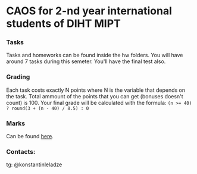 # CAOS for 2-nd year international students of DIHT MIPT

### Tasks
Tasks and homeworks can be found inside the hw folders. You will have around 7 tasks during this semeter. You'll have the final test also.

### Grading
Each task costs exactly N points where N is the variable that depends on the task. Total ammount of the points that you can get (bonuses doesn't count) is 100.
Your final grade will be calculated with the formula: `(n >= 40) ? round(3 + (n - 40) / 8.5) : 0`

### Marks
Can be found [here](https://docs.google.com/spreadsheets/d/1vyujWJSkl97zEH2YQs9lJ4rUdJ4PEFBkqwgUeQ7AaaU/edit?usp=sharing).

### Contacts:
tg: @konstantinleladze

